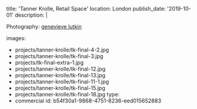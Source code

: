 title: 'Tanner Krolle, Retail Space'
location: London
publish_date: '2019-10-01'
description: |
  <p>Photography: <a href="http://www.genevievelutkinstudio.com/" target="_blank">genevieve lutkin</a>
  </p>
  
images:
  - projects/tanner-krolle/tk-final-4-2.jpg
  - projects/tanner-krolle/tk-final-3.jpg
  - projects/tk-final-extra-1.jpg
  - projects/tanner-krolle/tk-final-12.jpg
  - projects/tanner-krolle/tk-final-13.jpg
  - projects/tanner-krolle/tk-final-11-1.jpg
  - projects/tanner-krolle/tk-final-15.jpg
  - projects/tanner-krolle/tk-final-18.jpg
type:
  - commercial
id: b54f30a1-9868-4751-8236-eed015652883
